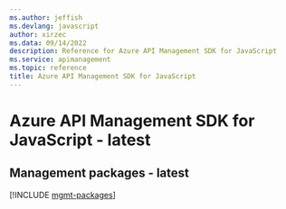 ```yaml
---
ms.author: jeffish
ms.devlang: javascript
author: xirzec
ms.data: 09/14/2022
description: Reference for Azure API Management SDK for JavaScript
ms.service: apimanagement
ms.topic: reference
title: Azure API Management SDK for JavaScript
---
```

# Azure API Management SDK for JavaScript - latest

## Management packages - latest
[!INCLUDE [mgmt-packages](api-management-mgmt-index.md)]